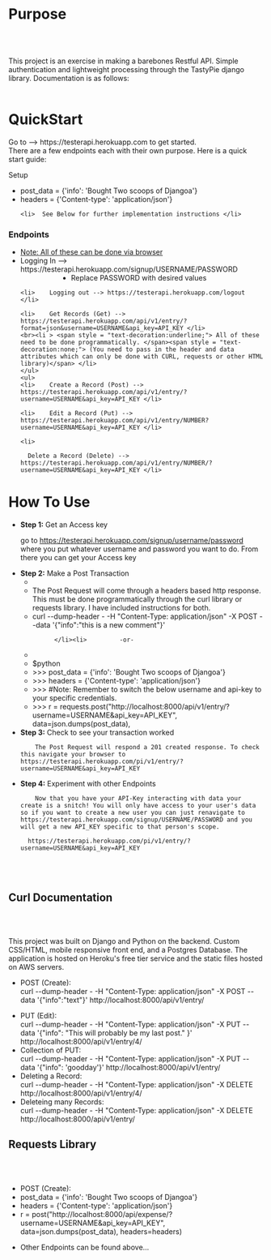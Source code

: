

<h1>Purpose</h1><br><br>

This project is an exercise in making a barebones Restful API. Simple authentication and lightweight processing through the TastyPie django library. Documentation is as follows: <br><br>

<h1>QuickStart</h1>
Go to --> https://testerapi.herokuapp.com to get started. <br> 
There are a few endpoints each with their own purpose. Here is a quick start guide:

Setup
<ul>
    <li>  post_data = {'info': 'Bought Two scoops of Djangoa'} </li>
    <li>  headers = {'Content-type': 'application/json'} </li>

    <li>  See Below for further implementation instructions </li>
</ul>
<h3>Endpoints</h3>
<ul>
      <li style="text-decoration:underline;">Note: All of these can be done via browser</li>
    <li>    Logging In --> https://testerapi.herokuapp.com/signup/USERNAME/PASSWORD </li>
    <li style = "margin-left:100px;">                  Replace PASSWORD with desired values </li>

    <li>    Logging out --> https://testerapi.herokuapp.com/logout </li>

    <li>    Get Records (Get) --> https://testerapi.herokuapp.com/api/v1/entry/?format=json&username=USERNAME&api_key=API_KEY </li>
    <br><li > <span style = "text-decoration:underline;"> All of these need to be done programmatically. </span><span style = "text-decoration:none;"> (You need to pass in the header and data attributes which can only be done with CURL, requests or other HTML library)</span> </li>
    </ul>
    <ul>
    <li>    Create a Record (Post) --> https://testerapi.herokuapp.com/api/v1/entry/?username=USERNAME&api_key=API_KEY </li>

    <li>    Edit a Record (Put) --> https://testerapi.herokuapp.com/api/v1/entry/NUMBER?username=USERNAME&api_key=API_KEY </li>

    <li>

      Delete a Record (Delete) --> https://testerapi.herokuapp.com/api/v1/entry/NUMBER/?username=USERNAME&api_key=API_KEY </li>
</ul>

<h1>How To Use</h1>

<ul>
<li><b>Step 1:</b> Get an Access key

go to https://testerapi.herokuapp.com/signup/username/password where you put whatever username and password you want to do. From there you can get your Access key

</li>
<li><b>Step 2:</b> Make a Post Transaction
<ul>
<li>
</li><li>    The Post Request will come through a headers based http response. This must be done programmatically through the curl library or requests library. I have included instructions for both.

</li><li>
                   curl --dump-header - -H "Content-Type: application/json" -X POST --data '{"info":"this is a new comment"}'

          </li><li>         -or-
</li><li>
</li><li>        $python
</li><li>        >>> post_data = {'info': 'Bought Two scoops of Djangoa'}
</li><li>        >>> headers = {'Content-type': 'application/json'}
</li><li>        >>> #Note: Remember to switch the below username and api-key to your specific credentials.
</li><li>        >>> r = requests.post("http://localhost:8000/api/v1/entry/?username=USERNAME&api_key=API_KEY", data=json.dumps(post_data),

</li>
</ul>
<li><b>Step 3:</b> Check to see your transaction worked

        The Post Request will respond a 201 created response. To check this navigate your browser to https://testerapi.herokuapp.com/pi/v1/entry/?username=USERNAME&api_key=API_KEY

</li>
<li><b>Step 4:</b> Experiment with other Endpoints

        Now that you have your API-Key interacting with data your create is a snitch! You will only have access to your user's data so if you want to create a new user you can just renavigate to https://testerapi.herokuapp.com/signup/USERNAME/PASSWORD and you will get a new API_KEY specific to that person's scope.

      https://testerapi.herokuapp.com/pi/v1/entry/?username=USERNAME&api_key=API_KEY
  </li>

</ul>




<br><br>

<h2>Curl Documentation</h2><br><br>

This project was built on Django and Python on the backend. Custom CSS/HTML, mobile responsive front end, and a Postgres Database. The application is hosted on Heroku's free tier service and the static files hosted on AWS servers.
<ul>

  <li>

 POST (Create): <br>
 curl --dump-header - -H "Content-Type: application/json" -X POST --data '{"info":"text"}' http://localhost:8000/api/v1/entry/
</li><li>
 PUT (Edit): <br>
 curl --dump-header - -H "Content-Type: application/json" -X PUT --data '{"info": "This will probably be my last post." }' http://localhost:8000/api/v1/entry/4/
</li><li>
 Collection of PUT: <br>
 curl --dump-header - -H "Content-Type: application/json" -X PUT --data '{"info": 'goodday'}' http://localhost:8000/api/v1/entry/
</li><li>
 Deleting a Record: <br>
 curl --dump-header - -H "Content-Type: application/json" -X DELETE  http://localhost:8000/api/v1/entry/4/
</li><li>
 Deleteing many Records: <br>
 curl --dump-header - -H "Content-Type: application/json" -X DELETE  http://localhost:8000/api/v1/entry/
</li>

</ul>

<h2>Requests Library</h2><br><br>



  <ul><li>
    POST (Create):
    <li> post_data = {'info': 'Bought Two scoops of Djangoa'}
    </li>
    <li> headers = {'Content-type': 'application/json'}</li>
    <li>
        r = post("http://localhost:8000/api/expense/?username=USERNAME&api_key=API_KEY", data=json.dumps(post_data), headers=headers)
</li><li>


Other Endpoints can be found above...
